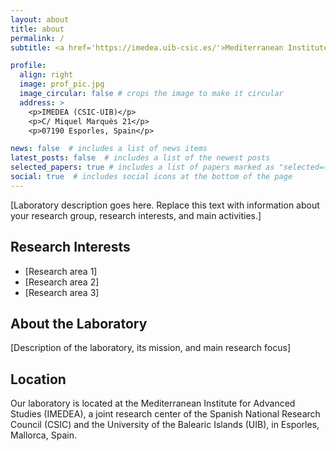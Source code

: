 ```yaml
---
layout: about
title: about
permalink: /
subtitle: <a href='https://imedea.uib-csic.es/'>Mediterranean Institute for Advanced Studies (IMEDEA)</a>. Physical Oceanography Laboratory.

profile:
  align: right
  image: prof_pic.jpg
  image_circular: false # crops the image to make it circular
  address: >
    <p>IMEDEA (CSIC-UIB)</p>
    <p>C/ Miquel Marquès 21</p>
    <p>07190 Esporles, Spain</p>

news: false  # includes a list of news items
latest_posts: false  # includes a list of the newest posts
selected_papers: true # includes a list of papers marked as "selected={true}"
social: true  # includes social icons at the bottom of the page
---
```


[Laboratory description goes here. Replace this text with information about your research group, research interests, and main activities.]

## Research Interests

- [Research area 1]
- [Research area 2]
- [Research area 3]

## About the Laboratory

[Description of the laboratory, its mission, and main research focus]

## Location

Our laboratory is located at the Mediterranean Institute for Advanced Studies (IMEDEA), a joint research center of the Spanish National Research Council (CSIC) and the University of the Balearic Islands (UIB), in Esporles, Mallorca, Spain.

